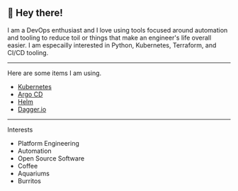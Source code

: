 ## 👋 Hey there!

I am a DevOps enthusiast and I love using tools focused around automation and tooling to reduce toil or things that make
an engineer's life overall easier. I am especailly interested in Python, Kubernetes, Terraform, and CI/CD tooling. 

---
Here are some items I am using.

- [Kubernetes](https://github.com/kubernetes/kubernetes)
- [Argo CD](https://github.com/argoproj/argo-cd)
- [Helm](https://github.com/helm/helm)
- [Dagger.io](https://dagger.io/)

---

Interests
- Platform Engineering
- Automation
- Open Source Software
- Coffee
- Aquariums
- Burritos

